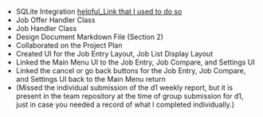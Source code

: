 - SQLite Integration [helpful_Link that I used to do so](https://www.youtube.com/watch?v=312RhjfetP8&ab_channel=freeCodeCamp.org)
- Job Offer Handler Class
- Job Handler Class
- Design Document Markdown File (Section 2)
- Collaborated on the Project Plan
- Created UI for the Job Entry Layout, Job List Display Layout
- Linked the Main Menu UI to the Job Entry, Job Compare, and Settings UI
- Linked the cancel or go back buttons for the Job Entry, Job Compare, and Settings UI back to the Main Menu return
- (Missed the individual submission of the d1 weekly report, but it is present in the team repository at the time of group submission for d1, just in case you needed a record of what I completed individually.)